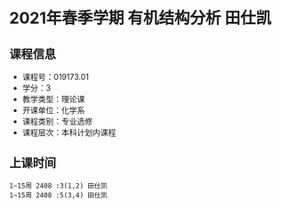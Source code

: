 # 2021年春季学期 有机结构分析 田仕凯






## 课程信息

- 课程号：019173.01
- 学分：3
- 教学类型：理论课
- 开课单位：化学系
- 课程类别：专业选修
- 课程层次：本科计划内课程

## 上课时间

```
1~15周 2408 :3(1,2) 田仕凯
1~15周 2408 :5(3,4) 田仕凯
```

